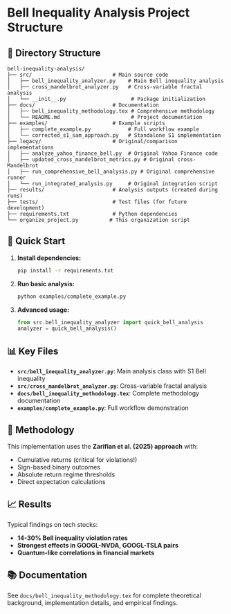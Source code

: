 # Bell Inequality Analysis Project Structure

## 📁 Directory Structure

```
bell-inequality-analysis/
├── src/                          # Main source code
│   ├── bell_inequality_analyzer.py    # Main Bell inequality analysis
│   ├── cross_mandelbrot_analyzer.py   # Cross-variable fractal analysis
│   └── __init__.py                     # Package initialization
├── docs/                         # Documentation
│   ├── bell_inequality_methodology.tex # Comprehensive methodology
│   └── README.md                       # Project documentation
├── examples/                     # Example scripts
│   ├── complete_example.py            # Full workflow example
│   └── corrected_s1_sam_approach.py   # Standalone S1 implementation
├── legacy/                       # Original/comparison implementations
│   ├── analyze_yahoo_finance_bell.py  # Original Yahoo Finance code
│   ├── updated_cross_mandelbrot_metrics.py # Original cross-Mandelbrot
│   ├── run_comprehensive_bell_analysis.py # Original comprehensive runner
│   └── run_integrated_analysis.py     # Original integration script
├── results/                      # Analysis outputs (created during runs)
├── tests/                        # Test files (for future development)
├── requirements.txt              # Python dependencies
└── organize_project.py          # This organization script
```

## 🚀 Quick Start

1. **Install dependencies:**
   ```bash
   pip install -r requirements.txt
   ```

2. **Run basic analysis:**
   ```bash
   python examples/complete_example.py
   ```

3. **Advanced usage:**
   ```python
   from src.bell_inequality_analyzer import quick_bell_analysis
   analyzer = quick_bell_analysis()
   ```

## 📊 Key Files

- **`src/bell_inequality_analyzer.py`**: Main analysis class with S1 Bell inequality
- **`src/cross_mandelbrot_analyzer.py`**: Cross-variable fractal analysis
- **`docs/bell_inequality_methodology.tex`**: Complete methodology documentation
- **`examples/complete_example.py`**: Full workflow demonstration

## 🔬 Methodology

This implementation uses the **Zarifian et al. (2025) approach** with:
- Cumulative returns (critical for violations!)
- Sign-based binary outcomes
- Absolute return regime thresholds
- Direct expectation calculations

## 📈 Results

Typical findings on tech stocks:
- **14-30% Bell inequality violation rates**
- **Strongest effects in GOOGL-NVDA, GOOGL-TSLA pairs**
- **Quantum-like correlations in financial markets**

## 📚 Documentation

See `docs/bell_inequality_methodology.tex` for complete theoretical background,
implementation details, and empirical findings.
